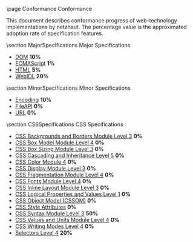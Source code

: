 \page Conformance Conformance 

<div style="max-width:700px;">

This document describes conformance progress of web-technology implementations by netzhaut. The percentage value is the approximated adoption rate of specification features.

\section MajorSpecifications Major Specifications

- [DOM](https://dom.spec.whatwg.org/) __10%__
- [ECMAScript](https://www.ecma-international.org/ecma-262/) __1%__
- [HTML](https://html.spec.whatwg.org/multipage/) __5%__
- [WebIDL](https://heycam.github.io/webidl/) __20%__

\section MinorSpecifications Minor Specifications
- [Encoding](https://encoding.spec.whatwg.org/) __10%__
- [FileAPI](https://w3c.github.io/FileAPI/) __0%__
- [URL](https://url.spec.whatwg.org/) __0%__

\section CSSSpecifications CSS Specifications

- [CSS Backgrounds and Borders Module Level 3](https://www.w3.org/TR/css-backgrounds-3/) __0%__
- [CSS Box Model Module Level 4](https://www.w3.org/TR/css-box-4/) __0%__
- [CSS Box Sizing Module Level 3](https://www.w3.org/TR/css-sizing-3/) __0%__
- [CSS Cascading and Inheritance Level 5](https://www.w3.org/TR/css-cascade-5/) __0%__
- [CSS Color Module 4](https://www.w3.org/TR/css-color-4/) __0%__
- [CSS Display Module Level 3](https://www.w3.org/TR/css-display-3/) __0%__
- [CSS Fragmentation Module Level 4](https://www.w3.org/TR/css-break-4/) __0%__
- [CSS Fonts Module Level 4](https://www.w3.org/TR/css-fonts-4/) __0%__
- [CSS Inline Layout Module Level 3](https://www.w3.org/TR/css-inline-3) __0%__
- [CSS Logical Properties and Values Level 1](https://www.w3.org/TR/css-logical-1) __0%__
- [CSS Object Model (CSSOM)](https://www.w3.org/TR/cssom-1/) __0%__
- [CSS Style Attributes](https://www.w3.org/TR/css-style-attr/) __0%__
- [CSS Syntax Module Level 3](https://www.w3.org/TR/css-syntax-3/) __50%__
- [CSS Values and Units Module Level 4](https://www.w3.org/TR/css-values-4/) __0%__
- [CSS Writing Modes Level 4](https://www.w3.org/TR/css-writing-modes-4/) __0%__
- [Selectors Level 4](https://www.w3.org/TR/selectors-4/) __20%__

</div>

